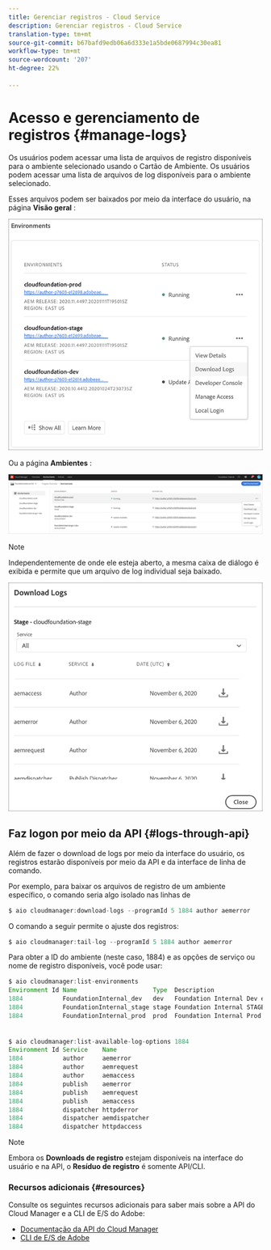 ```yaml
---
title: Gerenciar registros - Cloud Service
description: Gerenciar registros - Cloud Service
translation-type: tm+mt
source-git-commit: b67bafd9edb06a6d333e1a5bde0687994c30ea81
workflow-type: tm+mt
source-wordcount: '207'
ht-degree: 22%

---
```



# Acesso e gerenciamento de registros {#manage-logs}

Os usuários podem acessar uma lista de arquivos de registro disponíveis para o ambiente selecionado usando o Cartão de Ambiente.  Os usuários podem acessar uma lista de arquivos de log disponíveis para o ambiente selecionado.

Esses arquivos podem ser baixados por meio da interface do usuário, na página **Visão geral** :

![](assets/download-logs1.png)

Ou a página **Ambientes** :

![](assets/download-logs.png)

>[!NOTE]
>Independentemente de onde ele esteja aberto, a mesma caixa de diálogo é exibida e permite que um arquivo de log individual seja baixado.

![](assets/download-logs2.png)


## Faz logon por meio da API {#logs-through-api}

Além de fazer o download de logs por meio da interface do usuário, os registros estarão disponíveis por meio da API e da interface de linha de comando.

Por exemplo, para baixar os arquivos de registro de um ambiente específico, o comando seria algo isolado nas linhas de

```java
$ aio cloudmanager:download-logs --programId 5 1884 author aemerror
```

O comando a seguir permite o ajuste dos registros:

```java
$ aio cloudmanager:tail-log --programId 5 1884 author aemerror
```

Para obter a ID do ambiente (neste caso, 1884) e as opções de serviço ou nome de registro disponíveis, você pode usar:

```java
$ aio cloudmanager:list-environments
Environment Id Name                     Type  Description                          
1884           FoundationInternal_dev   dev   Foundation Internal Dev environment  
1884           FoundationInternal_stage stage Foundation Internal STAGE environment
1884           FoundationInternal_prod  prod  Foundation Internal Prod environment
 
 
$ aio cloudmanager:list-available-log-options 1884
Environment Id Service    Name         
1884           author     aemerror     
1884           author     aemrequest   
1884           author     aemaccess    
1884           publish    aemerror     
1884           publish    aemrequest   
1884           publish    aemaccess    
1884           dispatcher httpderror   
1884           dispatcher aemdispatcher
1884           dispatcher httpdaccess
```

>[!NOTE]
>Embora os **Downloads de registro** estejam disponíveis na interface do usuário e na API, o **Resíduo de registro** é somente API/CLI.

### Recursos adicionais {#resources}

Consulte os seguintes recursos adicionais para saber mais sobre a API do Cloud Manager e a CLI de E/S do Adobe:

* [Documentação da API do Cloud Manager](https://www.adobe.io/apis/experiencecloud/cloud-manager/docs.html)
* [CLI de E/S de Adobe](https://github.com/adobe/aio-cli-plugin-cloudmanager)
